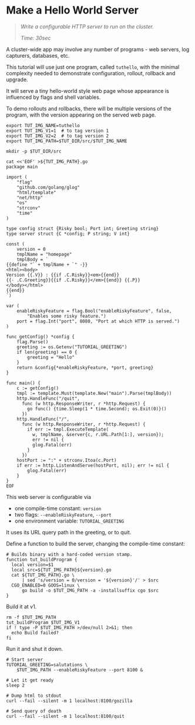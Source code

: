 # Make a Hello World Server

> _Write a configurable HTTP server
>  to run on the cluster._
>
> _Time: 30sec_

A cluster-wide app may involve any number of programs -
web servers, log capturers, databases, etc.

This tutorial will use just one program, called
`tuthello`, with the minimal complexity needed to
demonstrate configuration, rollout, rollback and
upgrade.

It will serve a tiny hello-world style web page whose
appearance is influenced by flags and shell variables.

To demo rollouts and rollbacks, there will be multiple
versions of the program, with the version appearing on
the served web page.

<!-- @env @test -->
```
export TUT_IMG_NAME=tuthello
export TUT_IMG_V1=1  # to tag version 1
export TUT_IMG_V2=2  # to tag version 2
export TUT_IMG_PATH=$TUT_DIR/src/$TUT_IMG_NAME
```

<!-- @mkSrcDir @test -->
```
mkdir -p $TUT_DIR/src
```

<!-- @makeWebServer @test -->
```
cat <<'EOF' >${TUT_IMG_PATH}.go
package main

import (
    "flag"
    "github.com/golang/glog"
    "html/template"
    "net/http"
    "os"
    "strconv"
    "time"
)

type config struct {Risky bool; Port int; Greeting string}
type server struct {C *config; P string; V int}

const (
    version = 0
    tmplName = "homepage"
    tmplBody = `
{{define "` + tmplName + `" -}}
<html><body>
Version {{.V}} : {{if .C.Risky}}<em>{{end}}
{{- .C.Greeting}}{{if .C.Risky}}</em>{{end}} {{.P}}
</body></html>
{{end}}
`)

var (
    enableRiskyFeature = flag.Bool("enableRiskyFeature", false,
        "Enables some risky feature.")
    port = flag.Int("port", 8080, "Port at which HTTP is served.")
)

func getConfig() *config {
    flag.Parse()
    greeting := os.Getenv("TUTORIAL_GREETING")
    if len(greeting) == 0 {
        greeting = "Hello"
    }
    return &config{*enableRiskyFeature, *port, greeting}
}

func main() {
    c := getConfig()
    tmpl := template.Must(template.New("main").Parse(tmplBody))
    http.HandleFunc("/quit",
      func (w http.ResponseWriter, r *http.Request) {
        go func() {time.Sleep(1 * time.Second); os.Exit(0)}()
      })
    http.HandleFunc("/",
      func (w http.ResponseWriter, r *http.Request) {
        if err := tmpl.ExecuteTemplate(
          w, tmplName, &server{c, r.URL.Path[1:], version});
          err != nil {
          glog.Fatal(err)
        }
      })
    hostPort := ":" + strconv.Itoa(c.Port)
    if err := http.ListenAndServe(hostPort, nil); err != nil {
        glog.Fatal(err)
    }
}
EOF
```

This web server is configurable via

 * one compile-time constant: `version`
 * two flags: `--enableRiskyFeature`, `--port`
 * one environment variable: `TUTORIAL_GREETING`

It uses its URL query path in the greeting, or to quit.

Define a function to build the server, changing the
compile-time constant:

<!-- @funcToBuild @env @test -->
```
# Builds binary with a hard-coded version stamp.
function tut_buildProgram {
  local version=$1
  local src=${TUT_IMG_PATH}${version}.go
  cat ${TUT_IMG_PATH}.go \
      | sed 's/version = 0/version = '${version}'/' > $src
  CGO_ENABLED=0 GOOS=linux \
      go build -o $TUT_IMG_PATH -a -installsuffix cgo $src
}
```

Build it at v1.

<!-- @buildAtV1 @test -->
```
rm -f $TUT_IMG_PATH
tut_buildProgram $TUT_IMG_V1
if ! type -P $TUT_IMG_PATH >/dev/null 2>&1; then
  echo Build failed?
fi
```

Run it and shut it down.

<!-- @runAndQuit @test -->
```
# Start server
TUTORIAL_GREETING=salutations \
    $TUT_IMG_PATH --enableRiskyFeature --port 8100 &

# Let it get ready
sleep 2

# Dump html to stdout
curl --fail --silent -m 1 localhost:8100/gozilla

# Send query of death
curl --fail --silent -m 1 localhost:8100/quit
```
